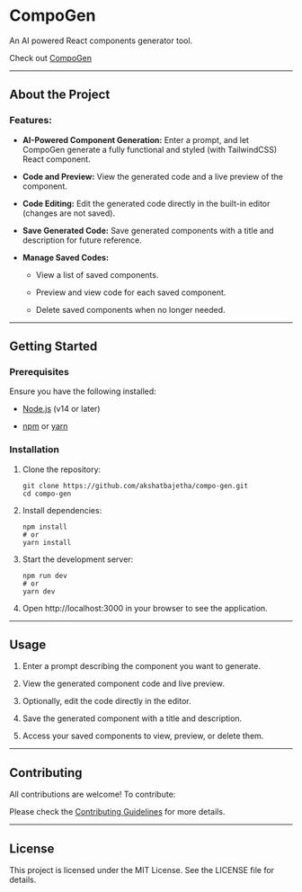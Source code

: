 CompoGen
========

An AI powered React components generator tool.

Check out [CompoGen](https://compogen.vercel.app/)

* * * * *

About the Project
-----------------

### Features:

-   **AI-Powered Component Generation:** Enter a prompt, and let CompoGen generate a fully functional and styled (with TailwindCSS) React component.

-   **Code and Preview:** View the generated code and a live preview of the component.

-   **Code Editing:** Edit the generated code directly in the built-in editor (changes are not saved).

-   **Save Generated Code:** Save generated components with a title and description for future reference.

-   **Manage Saved Codes:**

    -   View a list of saved components.

    -   Preview and view code for each saved component.

    -   Delete saved components when no longer needed.

* * * * *

Getting Started
---------------

### Prerequisites

Ensure you have the following installed:

-   [Node.js](https://nodejs.org/) (v14 or later)

-   [npm](https://www.npmjs.com/) or [yarn](https://yarnpkg.com/)

### Installation

1.  Clone the repository:

    ```
    git clone https://github.com/akshatbajetha/compo-gen.git
    cd compo-gen
    ```

2.  Install dependencies:

    ```
    npm install
    # or
    yarn install
    ```

3.  Start the development server:

    ```
    npm run dev
    # or
    yarn dev
    ```

4.  Open http://localhost:3000 in your browser to see the application.

* * * * *

Usage
-----

1.  Enter a prompt describing the component you want to generate.

2.  View the generated component code and live preview.

3.  Optionally, edit the code directly in the editor.

4.  Save the generated component with a title and description.

5.  Access your saved components to view, preview, or delete them.

* * * * *

Contributing
------------

All contributions are welcome! To contribute:

Please check the [Contributing Guidelines](CONTRIBUTING.md) for more details.

* * * * *

License
-------

This project is licensed under the MIT License. See the LICENSE file for details.
